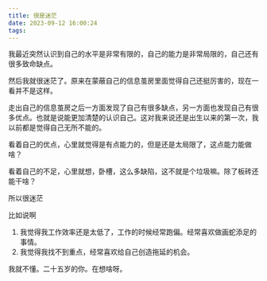 ```yaml
---
title: 很是迷茫
date: 2023-09-12 16:00:24
tags:
---
```

我最近突然认识到自己的水平是非常有限的，自己的能力是非常局限的，自己还有很多致命缺点。

然后我就很迷茫了。原来在蒙蔽自己的信息茧房里面觉得自己还挺厉害的，现在一看并不是这样。

走出自己的信息茧房之后一方面发现了自己有很多缺点，另一方面也发现自己有很多优点。也就是说能更加清楚的认识自己。这对我来说还是出生以来的第一次，我以前都是觉得自己无所不能的。

看着自己的优点，心里就觉得是有点能力的，但是还是太局限了，这点能力能做啥？

看着自己的不足，心里就想，卧槽，这么多缺陷，这不就是个垃圾嘛。除了板砖还能干啥？

所以很迷茫


比如说啊

1. 我觉得我工作效率还是太低了，工作的时候经常跑偏。经常喜欢做画蛇添足的事情。
2. 我觉得我找不到重点，经常喜欢给自己创造拖延的机会。


我就不懂。二十五岁的你。在想啥呀。